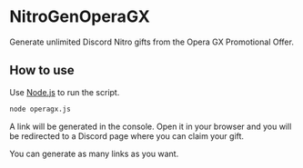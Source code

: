 # NitroGenOperaGX

Generate unlimited Discord Nitro gifts from the Opera GX Promotional Offer.

## How to use

Use [Node.js](https://nodejs.org/en/) to run the script.

```bash
node operagx.js
```

A link will be generated in the console. Open it in your browser and you will be redirected to a Discord page where you can claim your gift.

You can generate as many links as you want.
